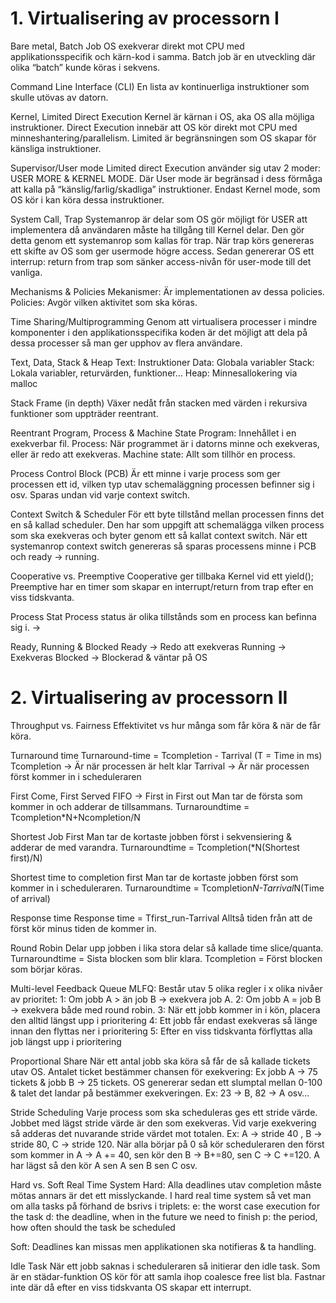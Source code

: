 # 1. Virtualisering av processorn I

Bare metal, Batch Job
OS exekverar direkt mot CPU med applikationsspecifik och kärn-kod i samma. Batch job är en utveckling där olika “batch” kunde köras i sekvens.

Command Line Interface (CLI)
En lista av kontinuerliga instruktioner som skulle utövas av datorn.

Kernel, Limited Direct Execution
Kernel är kärnan i OS, aka OS alla möjliga instruktioner. Direct Execution innebär att OS kör direkt mot CPU med minneshantering/parallelism. Limited är begränsningen som OS skapar för känsliga instruktioner.

Supervisor/User mode
Limited direct Execution använder sig utav 2 moder: USER MORE & KERNEL MODE.
Där User mode är begränsad i dess förmåga att kalla på “känslig/farlig/skadliga” instruktioner. Endast Kernel mode, som OS kör i kan köra dessa instruktioner.

System Call, Trap
Systemanrop är delar som OS gör möjligt för USER att implementera då användaren måste ha tillgång till Kernel delar. Den gör detta genom ett systemanrop som kallas för trap. När trap körs genereras ett skifte av OS som ger usermode högre access. Sedan genererar OS ett interrup: return from trap som sänker access-nivån för user-mode till det vanliga.

Mechanisms & Policies
Mekanismer: Är implementationen av dessa policies. 
Policies: Avgör vilken aktivitet som ska köras. 

Time Sharing/Multiprogramming
Genom att virtualisera processer i mindre komponenter i den applikationsspecifika koden är det möjligt att dela på dessa processer så man ger upphov av flera användare.

Text, Data, Stack & Heap
Text: Instruktioner 
Data: Globala variabler
Stack: Lokala variabler, returvärden, funktioner…
Heap: Minnesallokering via malloc

Stack Frame (in depth)
Växer nedåt från stacken med värden i rekursiva funktioner som uppträder reentrant.

Reentrant
Program, Process & Machine State
Program: Innehållet i en exekverbar fil.
Process: När programmet är i datorns minne och exekveras, eller är redo att exekveras.
Machine state: Allt som tillhör en process.

Process Control Block (PCB)
Är ett minne i varje process som ger processen ett id, vilken typ utav schemaläggning processen befinner sig i osv. Sparas undan vid varje context switch.

Context Switch & Scheduler
För ett byte tillstånd mellan processen finns det en så kallad scheduler. Den har som uppgift att schemalägga vilken process som ska exekveras och byter genom ett så kallat context switch. När ett systemanrop context switch genereras så sparas processens minne i PCB och ready → running.

Cooperative vs. Preemptive
Cooperative ger tillbaka Kernel vid ett yield();
Preemptive har en timer som skapar en interrupt/return from trap efter en viss tidskvanta. 

Process Stat
Process status är olika tillstånds som en process kan befinna sig i. →

Ready, Running & Blocked
Ready → Redo att exekveras
Running → Exekveras
Blocked → Blockerad & väntar på OS 

# 2. Virtualisering av processorn II

Throughput vs. Fairness
Effektivitet vs hur många som får köra & när de får köra.

Turnaround time
Turnaround-time = Tcompletion - Tarrival (T = Time in ms)
 Tcompletion → Är när processen är helt klar
Tarrival → Är när processen först kommer in i scheduleraren

First Come, First Served
FIFO → First in First out
Man tar de första som kommer in och adderar de tillsammans.
Turnaroundtime = Tcompletion*N+Ncompletion/N


Shortest Job First
Man tar de kortaste jobben först i sekvensiering & adderar de med varandra.
Turnaroundtime = Tcompletion(*N(Shortest first)/N)

Shortest time to completion first
Man tar de kortaste jobben först som kommer in i scheduleraren.
Turnaroundtime = Tcompletion*N-Tarrival*N(Time of arrival)

Response time
Response time = Tfirst_run-Tarrival
Alltså tiden från att de först kör minus tiden de kommer in.

Round Robin
Delar upp jobben i lika stora delar så kallade time slice/quanta.
Turnaroundtime = Sista blocken som blir klara.
Tcompletion = Först blocken som börjar köras.

Multi-level Feedback Queue
MLFQ:
Består utav 5 olika regler i x olika nivåer av prioritet:
1: Om jobb A > än job B → exekvera job A.
2: Om jobb A = job B → exekvera både med round robin.
3: När ett jobb kommer in i kön, placera den alltid längst upp i prioritering
4: Ett jobb får endast exekveras så länge innan den flyttas ner i prioritering
5: Efter en viss tidskvanta förflyttas alla job längst upp i prioritering 

Proportional Share
När ett antal jobb ska köra så får de så kallade tickets utav OS. Antalet ticket bestämmer chansen för exekvering: Ex jobb A → 75 tickets & jobb B → 25 tickets. OS genererar sedan ett slumptal mellan 0-100 & talet det landar på bestämmer exekveringen. Ex: 23 → B, 82 → A osv…

Stride Scheduling
Varje process som ska scheduleras ges ett stride värde. Jobbet med lägst stride värde är den som exekveras. Vid varje exekvering så adderas det nuvarande stride värdet mot totalen. Ex: A → stride 40 , B → stride 80, C → stride 120. När alla börjar på 0 så kör scheduleraren den först som kommer in A → A += 40, sen kör den B → B+=80, sen C → C +=120. A har lägst så den kör A sen A sen B sen C osv.

Hard vs. Soft Real Time System
Hard: Alla deadlines utav completion måste mötas annars är det ett misslyckande.
I hard real time system så vet man om alla tasks på förhand de bsrivs i triplets:
e: the worst case execution for the task
d: the deadline, when in the future we need to finish
p: the period, how often should the task be scheduled

Soft: Deadlines kan missas men applikationen ska notifieras & ta handling.

Idle Task
När ett jobb saknas i scheduleraren så initierar den idle task. Som är en städar-funktion OS kör för att samla ihop coalesce free list bla. Fastnar inte där då efter en viss tidskvanta OS skapar ett interrupt.

